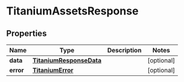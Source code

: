

# TitaniumAssetsResponse


## Properties

| Name | Type | Description | Notes |
|------------ | ------------- | ------------- | -------------|
|**data** | [**TitaniumResponseData**](TitaniumResponseData.md) |  |  [optional] |
|**error** | [**TitaniumError**](TitaniumError.md) |  |  [optional] |



